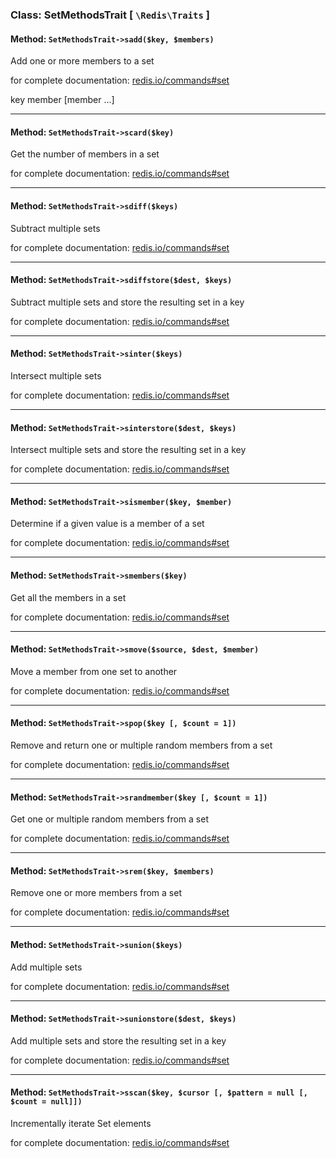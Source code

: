 ### Class: SetMethodsTrait \[ `\Redis\Traits` \]

#### Method: `SetMethodsTrait->sadd($key, $members)`

Add one or more members to a set

for complete documentation: [redis.io/commands#set](http://redis.io/commands#set)

key member [member ...]

---

#### Method: `SetMethodsTrait->scard($key)`

Get the number of members in a set

for complete documentation: [redis.io/commands#set](http://redis.io/commands#set)


---

#### Method: `SetMethodsTrait->sdiff($keys)`

Subtract multiple sets

for complete documentation: [redis.io/commands#set](http://redis.io/commands#set)


---

#### Method: `SetMethodsTrait->sdiffstore($dest, $keys)`

Subtract multiple sets and store the resulting set in a key

for complete documentation: [redis.io/commands#set](http://redis.io/commands#set)


---

#### Method: `SetMethodsTrait->sinter($keys)`

Intersect multiple sets

for complete documentation: [redis.io/commands#set](http://redis.io/commands#set)


---

#### Method: `SetMethodsTrait->sinterstore($dest, $keys)`

Intersect multiple sets and store the resulting set in a key

for complete documentation: [redis.io/commands#set](http://redis.io/commands#set)


---

#### Method: `SetMethodsTrait->sismember($key, $member)`

Determine if a given value is a member of a set

for complete documentation: [redis.io/commands#set](http://redis.io/commands#set)


---

#### Method: `SetMethodsTrait->smembers($key)`

Get all the members in a set

for complete documentation: [redis.io/commands#set](http://redis.io/commands#set)


---

#### Method: `SetMethodsTrait->smove($source, $dest, $member)`

Move a member from one set to another

for complete documentation: [redis.io/commands#set](http://redis.io/commands#set)


---

#### Method: `SetMethodsTrait->spop($key [, $count = 1])`

Remove and return one or multiple random members from a set

for complete documentation: [redis.io/commands#set](http://redis.io/commands#set)


---

#### Method: `SetMethodsTrait->srandmember($key [, $count = 1])`

Get one or multiple random members from a set

for complete documentation: [redis.io/commands#set](http://redis.io/commands#set)


---

#### Method: `SetMethodsTrait->srem($key, $members)`

Remove one or more members from a set

for complete documentation: [redis.io/commands#set](http://redis.io/commands#set)


---

#### Method: `SetMethodsTrait->sunion($keys)`

Add multiple sets

for complete documentation: [redis.io/commands#set](http://redis.io/commands#set)


---

#### Method: `SetMethodsTrait->sunionstore($dest, $keys)`

Add multiple sets and store the resulting set in a key

for complete documentation: [redis.io/commands#set](http://redis.io/commands#set)


---

#### Method: `SetMethodsTrait->sscan($key, $cursor [, $pattern = null [, $count = null]])`

Incrementally iterate Set elements

for complete documentation: [redis.io/commands#set](http://redis.io/commands#set)


